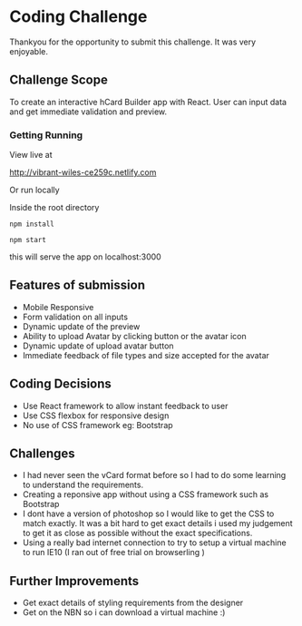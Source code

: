 # Coding Challenge

Thankyou for the opportunity to submit this challenge. It was very enjoyable.

## Challenge Scope
To create an interactive hCard Builder app with React. User can input data and get immediate validation and preview.

### Getting Running

View live at

http://vibrant-wiles-ce259c.netlify.com

Or run locally

Inside the root directory

```npm install```

```npm start```

this will serve the app on localhost:3000

## Features of submission
* Mobile Responsive
* Form validation on all inputs
* Dynamic update of the preview
* Ability to upload Avatar by clicking button or the avatar icon
* Dynamic update of upload avatar button
* Immediate feedback of file types and size accepted for the avatar


## Coding Decisions
* Use React framework to allow instant feedback to user
* Use CSS flexbox for responsive design
* No use of CSS framework eg: Bootstrap

## Challenges
* I had never seen the vCard format before so I had to do some learning to understand the requirements.
* Creating a reponsive app without using a CSS framework such as Bootstrap
* I dont have a version of photoshop so I would like to get the CSS to match exactly. It was a bit hard to get exact details i used my judgement to get it as close as possible without the exact specifications.
* Using a really bad internet connection to try to setup a virtual machine to run IE10 (I ran out of free trial on browserling )

## Further Improvements
* Get exact details of styling requirements from the designer
* Get on the NBN so i can download a virtual machine :)